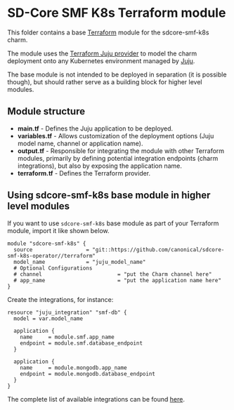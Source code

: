 # SD-Core SMF K8s Terraform module

This folder contains a base [Terraform][Terraform] module for the sdcore-smf-k8s charm.

The module uses the [Terraform Juju provider][Terraform Juju provider] to model the charm deployment onto any Kubernetes environment managed by [Juju][Juju].

The base module is not intended to be deployed in separation (it is possible though), but should rather serve as a building block for higher level modules.

## Module structure

- **main.tf** - Defines the Juju application to be deployed.
- **variables.tf** - Allows customization of the deployment options (Juju model name, channel or application name).
- **output.tf** - Responsible for integrating the module with other Terraform modules, primarily by defining potential integration endpoints (charm integrations), but also by exposing the application name.
- **terraform.tf** - Defines the Terraform provider.

## Using sdcore-smf-k8s base module in higher level modules

If you want to use `sdcore-smf-k8s` base module as part of your Terraform module, import it like shown below.

```text
module "sdcore-smf-k8s" {
  source                 = "git::https://github.com/canonical/sdcore-smf-k8s-operator//terraform"
  model_name             = "juju_model_name"  
  # Optional Configurations
  # channel                        = "put the Charm channel here" 
  # app_name                       = "put the application name here" 
}
```

Create the integrations, for instance:

```text
resource "juju_integration" "smf-db" {
  model = var.model_name

  application {
    name     = module.smf.app_name
    endpoint = module.smf.database_endpoint
  }

  application {
    name     = module.mongodb.app_name
    endpoint = module.mongodb.database_endpoint
  }
}
```

The complete list of available integrations can be found [here][smf-integrations].

[Terraform]: https://www.terraform.io/
[Terraform Juju provider]: https://registry.terraform.io/providers/juju/juju/latest
[Juju]: https://juju.is
[smf-integrations]: https://charmhub.io/sdcore-smf-k8s/integrations
